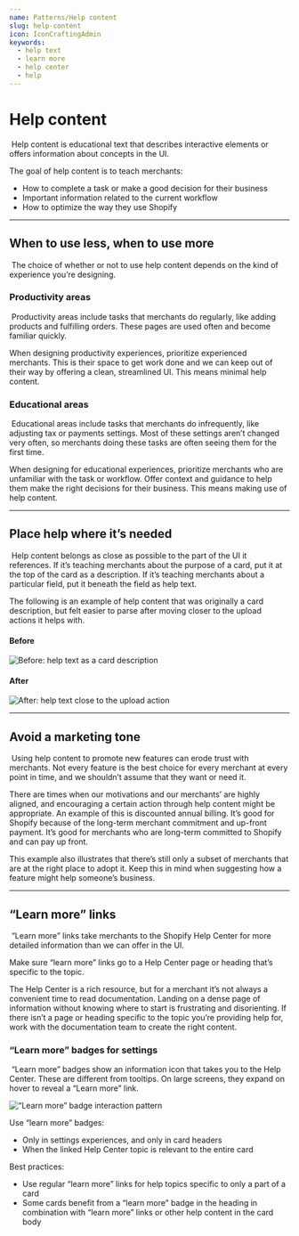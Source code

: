 ```yaml
---
name: Patterns/Help content
slug: help-content
icon: IconCraftingAdmin
keywords:
  - help text
  - learn more
  - help center
  - help
---
```


# Help content

​
Help content is educational text that describes interactive elements or offers information about concepts in the UI.

The goal of help content is to teach merchants:

- How to complete a task or make a good decision for their business
- Important information related to the current workflow
- How to optimize the way they use Shopify

---

## When to use less, when to use more

​
The choice of whether or not to use help content depends on the kind of experience you’re designing.

### Productivity areas

​
Productivity areas include tasks that merchants do regularly, like adding products and fulfilling orders. These pages are used often and become familiar quickly.

When designing productivity experiences, prioritize experienced merchants. This is their space to get work done and we can keep out of their way by offering a clean, streamlined UI. This means minimal help content.
​

### Educational areas

​
Educational areas include tasks that merchants do infrequently, like adjusting tax or payments settings. Most of these settings aren’t changed very often, so merchants doing these tasks are often seeing them for the first time.

When designing for educational experiences, prioritize merchants who are unfamiliar with the task or workflow. Offer context and guidance to help them make the right decisions for their business. This means making use of help content.

---

## Place help where it’s needed

​
Help content belongs as close as possible to the part of the UI it references. If it’s teaching merchants about the purpose of a card, put it at the top of the card as a description. If it’s teaching merchants about a particular field, put it beneath the field as help text.

The following is an example of help content that was originally a card description, but felt easier to parse after moving closer to the upload actions it helps with.

#### Before

![Before: help text as a card description](/public_images/help-content-page/Before.png)

#### After

![After: help text close to the upload action](/public_images/help-content-page/After.png)

---

## Avoid a marketing tone

​
Using help content to promote new features can erode trust with merchants. Not every feature is the best choice for every merchant at every point in time, and we shouldn’t assume that they want or need it.

There are times when our motivations and our merchants’ are highly aligned, and encouraging a certain action through help content might be appropriate. An example of this is discounted annual billing. It’s good for Shopify because of the long-term merchant commitment and up-front payment. It’s good for merchants who are long-term committed to Shopify and can pay up front.

This example also illustrates that there’s still only a subset of merchants that are at the right place to adopt it. Keep this in mind when suggesting how a feature might help someone’s business.

---

## “Learn more” links

​
“Learn more” links take merchants to the Shopify Help Center for more detailed information than we can offer in the UI.

Make sure “learn more” links go to a Help Center page or heading that’s specific to the topic.

The Help Center is a rich resource, but for a merchant it’s not always a convenient time to read documentation. Landing on a dense page of information without knowing where to start is frustrating and disorienting. If there isn’t a page or heading specific to the topic you’re providing help for, work with the documentation team to create the right content.

### “Learn more” badges for settings

​
“Learn more” badges show an information icon that takes you to the Help Center. These are different from tooltips. On large screens, they expand on hover to reveal a “Learn more” link.

![“Learn more” badge interaction pattern](/public_images/help-content-page/learn-more-badges-interaction.png)

Use “learn more” badges:
​

- Only in settings experiences, and only in card headers
- When the linked Help Center topic is relevant to the entire card

Best practices:

- Use regular “learn more” links for help topics specific to only a part of a card
- Some cards benefit from a “learn more” badge in the heading in combination with “learn more” links or other help content in the card body
